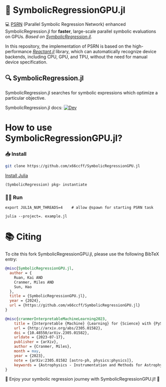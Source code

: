 
# 🚀 SymbolicRegressionGPU.jl 

💻 [PSRN](https://github.com/intell-sci-comput/PTS) (Parallel Symbolic Regression Network) enhanced SymbolicRegression.jl for **faster**, large-scale parallel symbolic evaluations on GPUs. _Based on [SymbolicRegression.jl](https://github.com/MilesCranmer/SymbolicRegression.jl)_.

In this repository, the implementation of PSRN is based on the high-performance _[Reactant.jl](https://github.com/EnzymeAD/Reactant.jl)_ library, which can automatically recognize device backends, including CPU, GPU, and TPU, without the need for manual device specification.


## 🔍 SymbolicRegression.jl

SymbolicRegression.jl searches for symbolic expressions which optimize a particular objective.

SymbolicRegression.jl docs:
[![Dev](https://img.shields.io/badge/docs-dev-blue.svg)](https://ai.damtp.cam.ac.uk/symbolicregression/dev/)

# How to use SymbolicRegressionGPU.jl?

### 📥 Install

```bash
git clone https://github.com/x66ccff/SymbolicRegressionGPU.jl
```

[Install Julia](https://julialang.org/downloads/)

```julia
(SymbolicRegression) pkg> instantiate
```
### 🏃‍♂️ Run 
```
export JULIA_NUM_THREADS=4    # allow @spawn for starting PSRN task

julia --project=. example.jl
```

# 📚 Citing 

To cite this fork SymbolicRegressionGPU.jl, please use the following BibTeX entry:

```bibtex
@misc{SymbolicRegressionGPU.jl,
  author = {
    Ruan, Kai AND
    Cranmer, Miles AND
    Sun, Hao
  },
  title = {SymbolicRegressionGPU.jl}, 
  year = {2024},
  url = {https://github.com/x66ccff/SymbolicRegressionGPU.jl}
}
```

```bibtex
@misc{cranmerInterpretableMachineLearning2023,
    title = {Interpretable {Machine} {Learning} for {Science} with {PySR} and {SymbolicRegression}.jl},
    url = {http://arxiv.org/abs/2305.01582},
    doi = {10.48550/arXiv.2305.01582},
    urldate = {2023-07-17},
    publisher = {arXiv},
    author = {Cranmer, Miles},
    month = may,
    year = {2023},
    note = {arXiv:2305.01582 [astro-ph, physics:physics]},
    keywords = {Astrophysics - Instrumentation and Methods for Astrophysics, Computer Science - Machine Learning, Computer Science - Neural and Evolutionary Computing, Computer Science - Symbolic Computation, Physics - Data Analysis, Statistics and Probability},
}
```

🎉 Enjoy your symbolic regression journey with SymbolicRegressionGPU.jl! 🎉
